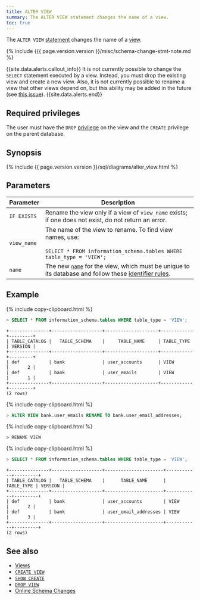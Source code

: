 ```yaml
---
title: ALTER VIEW
summary: The ALTER VIEW statement changes the name of a view.
toc: true
---
```


The `ALTER VIEW` [statement](sql-statements.html) changes the name of a [view](views.html).

{% include {{{ page.version.version }}/misc/schema-change-stmt-note.md %}

{{site.data.alerts.callout_info}}
It is not currently possible to change the `SELECT` statement executed by a view.  Instead, you must drop the existing view and create a new view.  Also, it is not currently possible to rename a view that other views depend on, but this ability may be added in the future (see [this issue](https://github.com/cockroachdb/cockroach/issues/10083)).
{{site.data.alerts.end}}

## Required privileges

The user must have the `DROP` [privilege](authorization.html#assign-privileges) on the view and the `CREATE` privilege on the parent database.

## Synopsis

<div>
  {% include {{ page.version.version }}/sql/diagrams/alter_view.html %}
</div>

## Parameters

Parameter | Description
----------|------------
`IF EXISTS` | Rename the view only if a view of `view_name` exists; if one does not exist, do not return an error.
`view_name` | The name of the view to rename. To find view names, use:<br><br>`SELECT * FROM information_schema.tables WHERE table_type = 'VIEW';`
`name` | The new [`name`](sql-grammar.html#name) for the view, which must be unique to its database and follow these [identifier rules](keywords-and-identifiers.html#identifiers).

## Example

{% include copy-clipboard.html %}
~~~ sql
> SELECT * FROM information_schema.tables WHERE table_type = 'VIEW';
~~~

~~~
+---------------+-------------------+--------------------+------------+---------+
| TABLE_CATALOG |   TABLE_SCHEMA    |     TABLE_NAME     | TABLE_TYPE | VERSION |
+---------------+-------------------+--------------------+------------+---------+
| def           | bank              | user_accounts      | VIEW       |       2 |
| def           | bank              | user_emails        | VIEW       |       1 |
+---------------+-------------------+--------------------+------------+---------+
(2 rows)
~~~

{% include copy-clipboard.html %}
~~~ sql
> ALTER VIEW bank.user_emails RENAME TO bank.user_email_addresses;
~~~

{% include copy-clipboard.html %}
~~~
> RENAME VIEW
~~~

{% include copy-clipboard.html %}
~~~ sql
> SELECT * FROM information_schema.tables WHERE table_type = 'VIEW';
~~~

~~~
+---------------+-------------------+----------------------+------------+---------+
| TABLE_CATALOG |   TABLE_SCHEMA    |      TABLE_NAME      | TABLE_TYPE | VERSION |
+---------------+-------------------+----------------------+------------+---------+
| def           | bank              | user_accounts        | VIEW       |       2 |
| def           | bank              | user_email_addresses | VIEW       |       3 |
+---------------+-------------------+----------------------+------------+---------+
(2 rows)
~~~

## See also

- [Views](views.html)
- [`CREATE VIEW`](create-view.html)
- [`SHOW CREATE`](show-create.html)
- [`DROP VIEW`](drop-view.html)
- [Online Schema Changes](online-schema-changes.html)
